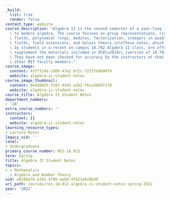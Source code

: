 ```yaml
---
_build:
  list: true
  render: false
content_type: website
course_description: "Algebra II is the second semester of a year-long introduction\
  \ to modern algebra. The course focuses on group representations, rings, ideals,\
  \ fields, polynomial rings, modules, factorization, integers in quadratic number\
  \ fields, field extensions, and Galois theory.\n\nThese notes, which were created\
  \ by students in a recent on-campus 18.702 Algebra II class, are offered here to\
  \ supplement the materials included in OCW\u2019s\_[version of 18.702](https://ocw.mit.edu/courses/18-702-algebra-ii-spring-2011/).\
  \ They have not been checked for accuracy by the instructors of that class or by\
  \ other MIT faculty members."
course_image:
  content: 42ff318d-1d09-47a2-972c-72317b9698f9
  website: algebra-ii-student-notes
course_image_thumbnail:
  content: 0e4d9b55-f38f-4445-a2b2-f6ca3865f279
  website: algebra-ii-student-notes
course_title: Algebra II Student Notes
department_numbers:
- '18'
extra_course_numbers: ''
instructors:
  content: []
  website: algebra-ii-student-notes
learning_resource_types:
- Lecture Notes
legacy_uid: ''
level:
- Undergraduate
primary_course_number: RES-18.012
term: Spring
title: Algebra II Student Notes
topics:
- - Mathematics
  - Algebra and Number Theory
uid: a820be76-e191-4796-aebd-df623a928bdd
url_path: courses/res-18-012-algebra-ii-student-notes-spring-2022
year: '2022'
---
```

